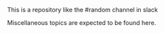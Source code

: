 This is a repository like the #random channel in slack

Miscellaneous topics are expected to be found here.
